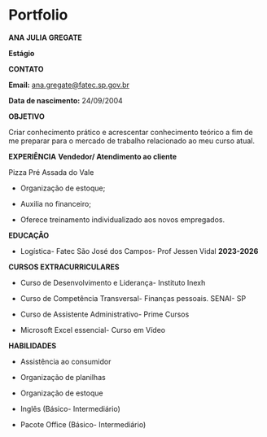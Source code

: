 # Portfolio
**ANA JULIA GREGATE**

**Estágio**

**CONTATO**

**Email:** [ana.gregate@fatec.sp.gov.br](mailto:ana.gregate@fatec.sp.gov.br)

**Data de nascimento:** 24/09/2004

**OBJETIVO**

Criar conhecimento prático e acrescentar conhecimento teórico a fim de me preparar para o mercado de trabalho relacionado ao meu curso atual.

**EXPERIÊNCIA**
**Vendedor/ Atendimento ao cliente**

Pizza Pré Assada do Vale

* Organização de estoque;

* Auxilia no financeiro;

* Oferece treinamento individualizado aos novos empregados.

**EDUCAÇÃO**

* Logística- Fatec São José dos Campos- Prof Jessen Vidal **2023-2026**

**CURSOS EXTRACURRICULARES**

* Curso de Desenvolvimento e Liderança- Instituto Inexh

* Curso de Competência Transversal- Finanças pessoais. SENAI- SP

* Curso de Assistente Administrativo- Prime Cursos

* Microsoft Excel essencial- Curso em Vídeo

**HABILIDADES**

* Assistência ao consumidor

* Organização de planilhas

* Organização de estoque

* Inglês (Básico- Intermediário)

* Pacote Office (Básico- Intermediário)
